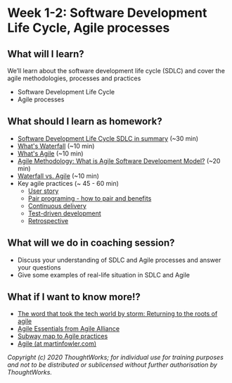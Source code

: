 # Week 1-2: Software Development Life Cycle, Agile processes

## What will I learn?

We’ll learn about the software development life cycle \(SDLC\) and cover the agile methodologies, processes and practices

* Software Development Life Cycle
* Agile processes

## What should I learn as homework?

* [Software Development Life Cycle SDLC in summary](https://www.tutorialspoint.com/sdlc/sdlc_overview.htm) \(~30 min\)
* [What's Waterfall](https://www.youtube.com/watch?v=LxEmGNgqYJA) \(~10 min\)
* [What's Agile](https://www.youtube.com/watch?v=GzzkpAOxHXs) \(~10 min\)
* [Agile Methodology: What is Agile Software Development Model?](https://www.guru99.com/agile-scrum-extreme-testing.html) \(~20 min\)
* [Waterfall vs. Agile](https://www.guru99.com/waterfall-vs-agile.html) \(~10 min\)
* Key agile practices \(~ 45 - 60 min\)
  * [User story](https://martinfowler.com/bliki/UserStory.html)
  * [Pair programing - how to pair and benefits](https://martinfowler.com/articles/on-pair-programming.html#HowToPair)
  * [Continuous delivery](https://martinfowler.com/bliki/ContinuousDelivery.html)
  * [Test-driven development](https://martinfowler.com/bliki/TestDrivenDevelopment.html)
  * [Retrospective](https://www.agilealliance.org/glossary/heartbeatretro)

## What will we do in coaching session?

* Discuss your understanding of SDLC and Agile processes and answer your questions
* Give some examples of real-life situation in SDLC and Agile

## What if I want to know more!?

* [The word that took the tech world by storm: Returning to the roots of agile](https://www.thoughtworks.com/perspectives/edition1-agile-article)
* [Agile Essentials from Agile Alliance](https://www.agilealliance.org/agile-essentials/)
* [Subway map to Agile practices](https://www.agilealliance.org/agile101/subway-map-to-agile-practices/)
* [Agile \(at martinfowler.com\)](https://martinfowler.com/agile.html)

_Copyright \(c\) 2020 ThoughtWorks; for individual use for training purposes and not to be distributed or sublicensed without further authorisation by ThoughtWorks._

